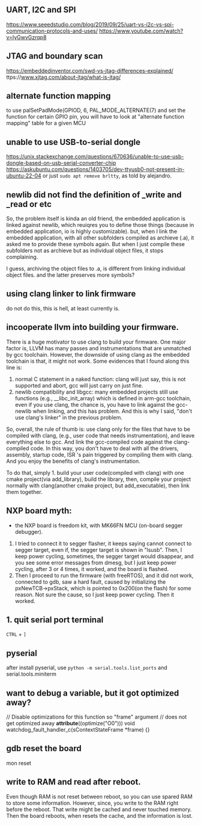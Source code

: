 ## UART, I2C and SPI
https://www.seeedstudio.com/blog/2019/09/25/uart-vs-i2c-vs-spi-communication-protocols-and-uses/
https://www.youtube.com/watch?v=IyGwvGzrqp8
## JTAG and boundary scan
https://embeddedinventor.com/swd-vs-jtag-differences-explained/
ttps://www.xjtag.com/about-jtag/what-is-jtag/

## alternate function mapping
to use palSetPadMode(GPIOD, 6, PAL_MODE_ALTERNATE(7) and set the function for certain GPIO pin, you will have to look at "alternate function mapping" table for a given MCU

## unable to use USB-to-serial dongle
https://unix.stackexchange.com/questions/670636/unable-to-use-usb-dongle-based-on-usb-serial-converter-chip
https://askubuntu.com/questions/1403705/dev-ttyusb0-not-present-in-ubuntu-22-04
or just
`sudo apt remove brltty`, as told by alejandro. 

## newlib did not find the definition of _write and _read or etc
So, the problem itself is kinda an old friend,
the embedded application is linked against newlib, which reuiqres you to define those things (because in embedded application, io is highly customizable). 
but, when I link the embedded application, with all other subfolders compiled as archieve (.a), it asked me to provide these symbols again. 
But when I just compile these subfolders not as archieve but as individual object files, it stops complaining. 

I guess, archiving the object files to .a, is different from linking individual object files. 
and the latter preserves more symbols?

## using clang linker to link firmware
do not do this, this is hell, at least currently is.

## incooperate llvm into building your firmware.
There is a huge motivator to use clang to build your firmware. 
One major factor is, LLVM has many passes and instrumentations that are unmatched by gcc toolchain.
However, the downside of using clang as the embedded toolchain is that, it might not work.
Some evidences that I found along this line is:
1. normal C statement in a naked function: clang will just say, this is not supported and abort, gcc will just carry on just fine.
2. newlib compatibility and libgcc: many embedded projects still use functions (e.g., __libc_init_array) which is defined in arm-gcc toolchain, even if you use clang, the chance is, you have to link against the gcc-newlib when linking, and this has problem. And this is why I said, "don't use clang's linker" in the previous problem. 

So, overall, the rule of thumb is:
use clang only for the files that have to be compiled with clang, (e.g., user code that needs instrumentation), and leave everything else to gcc. And link the gcc-compiled code against the clang-compiled code. In this way, you don't have to deal with all the drivers, assembly, startup code, ISR 's pain triggered by compiling them with clang. And you enjoy the benefits of clang's instrumentation. 

To do that, simply 1. build your user code(compiled with clang) with one cmake project(via add_library), build the library, then, compile your project normally with clang(another cmake project, but add_executable), then link them together.


## NXP board myth:
- the NXP board is freedom kit, with MK66FN MCU (on-board segger debugger).
1. I tried to connect it to segger flasher, it keeps saying cannot connect to segger target, even if, the segger target is shown in "lsusb". Then, I keep power cycling, sometimes, the segger target would disappear, and you see some error messages from dmesg, but I just keep power cycling, after 3 or 4 times, it worked, and the board is flashed.
2. Then I proceed to run the firmware (with freeRTOS), and it did not work, connected to gdb, saw a hard fault, caused by initializing the  pxNewTCB->pxStack, which is pointed to 0x200(on the flash) for some reason. Not sure the cause, so I just keep power cycling. Then it worked. 


## 1. quit serial port terminal
`CTRL` + `]`


## pyserial
after install pyserial, use `python -m serial.tools.list_ports`
and serial.tools.miniterm

## want to debug a variable, but it got optimized away?
// Disable optimizations for this function so "frame" argument
// does not get optimized away
__attribute__((optimize("O0")))
void watchdog_fault_handler_c(sContextStateFrame *frame) {}

## gdb reset the board
mon reset

## write to RAM and read after reboot.
Even though RAM is not reset between reboot, so you can use spared RAM to store some information. 
However, since, you write to the RAM right before the reboot.
That write might be cached and never touched memory. 
Then the board reboots, when resets the cache, and the information is lost.



